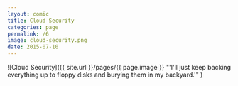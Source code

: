```yaml
---
layout: comic
title: Cloud Security
categories: page
permalink: /6
image: cloud-security.png
date: 2015-07-10
---
```


![Cloud Security]({{ site.url }}/pages/{{ page.image }} "'I'll just keep backing everything up to floppy disks and burying them in my backyard.'" )